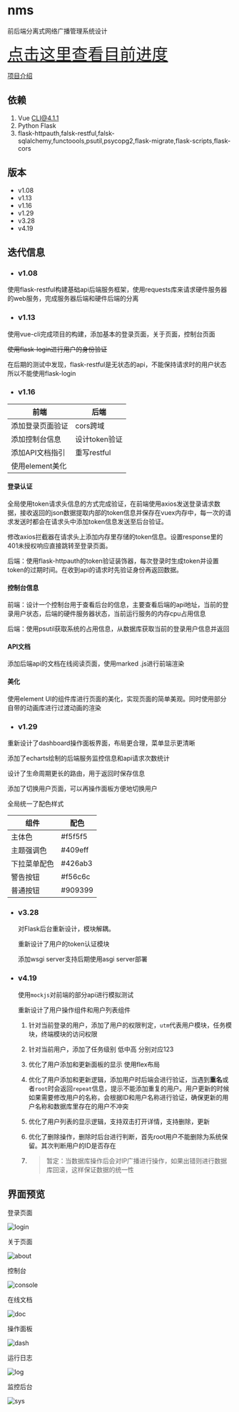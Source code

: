 # nms
前后端分离式网络广播管理系统设计

<a href="./read.md" style="font-size: 36px;">点击这里查看目前进度</a>

[项目介绍](./intro.md)

## 依赖

1. Vue CLI@4.1.1
2. Python Flask
3. flask-httpauth,falsk-restful,falsk-sqlalchemy,functoools,psutil,psycopg2,flask-migrate,flask-scripts,flask-cors

## 版本

- v1.08
- v1.13
- v1.16
- v1.29
- v3.28
- v4.19

## 迭代信息

- ### v1.08

使用flask-restful构建基础api后端服务框架，使用requests库来请求硬件服务器的web服务，完成服务器后端和硬件后端的分离

- ### v1.13

使用vue-cli完成项目的构建，添加基本的登录页面，关于页面，控制台页面

~~使用flask-login进行用户的身份验证~~

在后期的测试中发现，flask-restful是无状态的api，不能保持请求时的用户状态所以不能使用flask-login

- ### v1.16

| 前端             | 后端          |
| ---------------- | ------------- |
| 添加登录页面验证 | cors跨域      |
| 添加控制台信息   | 设计token验证 |
| 添加API文档指引  | 重写restful   |
| 使用element美化  |               |

#### 登录认证

全局使用token请求头信息的方式完成验证，在前端使用axios发送登录请求数据，接收返回的json数据提取内部的token信息并保存在vuex内存中，每一次的请求发送时都会在请求头中添加token信息发送至后台验证。

修改axios拦截器在请求头上添加内存里存储的token信息。设置response里的401未授权响应直接跳转至登录页面。

后端：使用flask-httpauth的token验证装饰器，每次登录时生成token并设置token的过期时间。在收到api的请求时先验证身份再返回数据。

#### 控制台信息

前端：设计一个控制台用于查看后台的信息，主要查看后端的api地址，当前的登录用户状态，后端的硬件服务器状态，当前运行服务的内存cpu占用信息

后端：使用psutil获取系统的占用信息，从数据库获取当前的登录用户信息并返回

#### API文档

添加后端api的文档在线阅读页面，使用marked .js进行前端渲染

#### 美化

使用element UI的组件库进行页面的美化，实现页面的简单美观。同时使用部分自带的动画库进行过渡动画的渲染

- ### v1.29

重新设计了dashboard操作面板界面，布局更合理，菜单显示更清晰

添加了echarts绘制的后端服务监控信息和api请求次数统计

设计了生命周期更长的路由，用于返回时保存信息

添加了切换用户页面，可以再操作面板方便地切换用户

全局统一了配色样式

| 组件         | 配色     |
| ------------ | -------- |
| 主体色       | #f5f5f5  |
| 主题强调色   | #409eff  |
| 下拉菜单配色 | #426ab3  |
| 警告按钮     | #f56c6c  |
| 普通按钮     | \#909399 |

- ### v3.28

    对Flask后台重新设计，模块解耦。

    重新设计了用户的token认证模块

    添加wsgi server支持后期使用asgi server部署

- ### v4.19

    使用`mockjs`对前端的部分api进行模拟测试

    重新设计了用户操作组件和用户列表组件

    1. 针对当前登录的用户，添加了用户的权限判定，`utm`代表用户模块，任务模块，终端模块的访问权限

    2. 针对当前用户，添加了任务级别 低中高 分别对应123

    3. 优化了用户添加和更新面板的显示 使用flex布局

    4. 优化了用户添加和更新逻辑，添加用户时后端会进行验证，当遇到**重名**或者`root`时会返回`repeat`信息，提示不能添加重复的用户。用户更新的时候如果需要修改用户的名称，会根据ID和用户名称进行验证，确保更新的用户名称和数据库里存在的用户不冲突

    5. 优化了用户列表的显示逻辑，支持双击打开详情，支持删除，更新

    6. 优化了删除操作，删除时后台进行判断，首先root用户不能删除为系统保留。其次判断用户的ID是否存在

    7. > 暂定：当数据库操作后会对IP广播进行操作，如果出错则进行数据库回滚，这样保证数据的统一性

        

## 界面预览

登录页面

![login](./demo/login.jpg)



关于页面

![about](./demo/about.jpg)



控制台

![console](./demo/console.jpg)



在线文档

![doc](./demo/doc.jpg)



操作面板

![dash](./demo/dashboard.jpg)



运行日志

![log](./demo/log.jpg)



监控后台

![sys](./demo/sys.jpg)